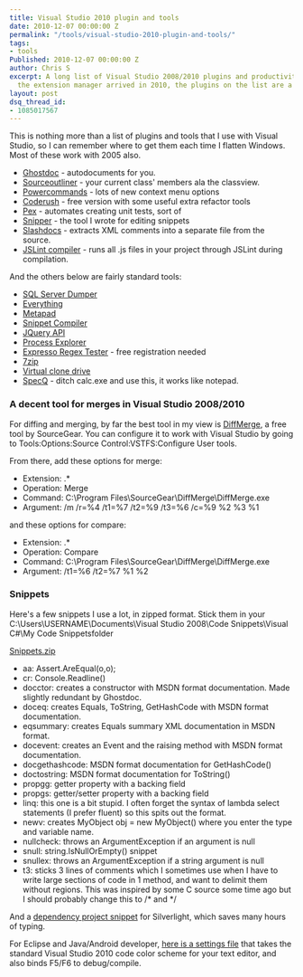 ```yaml
---
title: Visual Studio 2010 plugin and tools
date: 2010-12-07 00:00:00 Z
permalink: "/tools/visual-studio-2010-plugin-and-tools/"
tags:
- tools
Published: 2010-12-07 00:00:00 Z
author: Chris S
excerpt: A long list of Visual Studio 2008/2010 plugins and productivity tools. Since
  the extension manager arrived in 2010, the plugins on the list are a bit redundant.
layout: post
dsq_thread_id:
- 1085017567
---
```


This is nothing more than a list of plugins and tools that I use with Visual Studio, so I can remember where to get them each time I flatten Windows. Most of these work with 2005 also.

<!--more-->

  * [Ghostdoc][1] - autodocuments for you.
  * [Sourceoutliner][2] - your current class' members ala the classview.
  * [Powercommands][3] - lots of new context menu options
  * [Coderush][4] - free version with some useful extra refactor tools
  * [Pex][5] - automates creating unit tests, sort of
  * [Snipper][6] - the tool I wrote for editing snippets
  * [Slashdocs][7] - extracts XML comments into a separate file from the source.
  * [JSLint compiler][8] - runs all .js files in your project through JSLint during compilation.

And the others below are fairly standard tools:

  * [SQL Server Dumper][9]
  * [Everything][10]
  * [Metapad][11]
  * [Snippet Compiler][12]
  * [JQuery API][13]
  * [Process Explorer][14]
  * [Expresso Regex Tester][15] - free registration needed
  * [7zip][16]
  * [Virtual clone drive][17]
  * [SpecQ][18] - ditch calc.exe and use this, it works like notepad.

### A decent tool for merges in Visual Studio 2008/2010

For diffing and merging, by far the best tool in my view is [DiffMerge][19], a free tool by SourceGear. You can configure it to work with Visual Studio by going to Tools:Options:Source Control:VSTFS:Configure User tools.

From there, add these options for merge:

  * Extension: .*
  * Operation: Merge
  * Command: C:\Program Files\SourceGear\DiffMerge\DiffMerge.exe
  * Argument: /m /r=%4 /t1=%7 /t2=%9 /t3=%6 /c=%9 %2 %3 %1

and these options for compare:

  * Extension: .*
  * Operation: Compare
  * Command: C:\Program Files\SourceGear\DiffMerge\DiffMerge.exe
  * Argument: /t1=%6 /t2=%7 %1 %2

### Snippets

Here's a few snippets I use a lot, in zipped format. Stick them in your C:\Users\USERNAME\Documents\Visual Studio 2008\Code Snippets\Visual C#\My Code Snippetsfolder

[Snippets.zip][20]

  * aa: Assert.AreEqual(o,o);
  * cr: Console.Readline()
  * docctor: creates a constructor with MSDN format documentation. Made slightly redundant by Ghostdoc.
  * doceq: creates Equals, ToString, GetHashCode with MSDN format documentation.
  * eqsummary: creates Equals summary XML documentation in MSDN format.
  * docevent: creates an Event and the raising method with MSDN format documentation.
  * docgethashcode: MSDN format documentation for GetHashCode()
  * doctostring: MSDN format documentation for ToString()
  * propgg: getter property with a backing field
  * propgs: getter/setter property with a backing field
  * linq: this one is a bit stupid. I often forget the syntax of lambda select statements (I prefer fluent) so this spits out the format.
  * newv: creates MyObject obj = new MyObject() where you enter the type and variable name.
  * nullcheck: throws an ArgumentException if an argument is null
  * snull: string.IsNullOrEmpty() snippet
  * snullex: throws an ArgumentException if a string argument is null
  * t3: sticks 3 lines of comments which I sometimes use when I have to write large sections of code in 1 method, and want to delimit them without regions. This was inspired by some C source some time ago but I should probably change this to /\* and \*/

And a [dependency project snippet][21] for Silverlight, which saves many hours of typing.

For Eclipse and Java/Android developer, [here is a settings file][22] that takes the standard Visual Studio 2010 code color scheme for your text editor, and also binds F5/F6 to debug/compile.

 [1]: http://www.roland-weigelt.de/ghostdoc/
 [2]: http://www.codeplex.com/SourceCodeOutliner
 [3]: http://code.msdn.microsoft.com/PowerCommands
 [4]: http://msdn.microsoft.com/en-us/vcsharp/dd218053.aspx
 [5]: http://research.microsoft.com/en-us/projects/Pex/
 [6]: http://www.anotherchris.net/wp-content/uploads/2013/02/Snipper1.zip
 [7]: http://blog.scott.willeke.com/2008/05/slashdocs-c-xml-comment-add-in-updated.html
 [8]: http://www.codeproject.com/KB/macros/JSLintVS.aspx
 [9]: http://www.ruizata.com/
 [10]: http://www.voidtools.com/
 [11]: http://liquidninja.com/metapad/download.html
 [12]: http://www.sliver.com/dotnet/SnippetCompiler/
 [13]: http://api.jquery.com/
 [14]: http://technet.microsoft.com/en-us/sysinternals/bb896653.aspx
 [15]: http://www.ultrapico.com/Expresso.htm
 [16]: http://www.7-zip.org/
 [17]: http://www.slysoft.com/en/virtual-clonedrive.html
 [18]: http://www.speqmath.com/index.php?id=4
 [19]: http://www.sourcegear.com/diffmerge/
 [20]: /wp-content/uploads/2013/02/snippets.zip
 [21]: /wp-content/uploads/2013/02/Dependency-property.zip
 [22]: /?p=924
